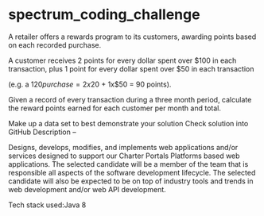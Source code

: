 # spectrum_coding_challenge

A retailer offers a rewards program to its customers, awarding points based on each recorded purchase.

A customer receives 2 points for every dollar spent over $100 in each transaction, plus 1 point for every dollar spent over $50 in each transaction

(e.g. a $120 purchase = 2x$20 + 1x$50 = 90 points).

Given a record of every transaction during a three month period, calculate the reward points earned for each customer per month and total.

Make up a data set to best demonstrate your solution
Check solution into GitHub
Description –

 

Designs, develops, modifies, and implements web applications and/or services designed to support our Charter Portals Platforms based web applications. The selected candidate will be a member of the team that is responsible all aspects of the software development lifecycle. The selected candidate will also be expected to be on top of industry tools and trends in web development and/or web API development.

 Tech stack used:Java 8
